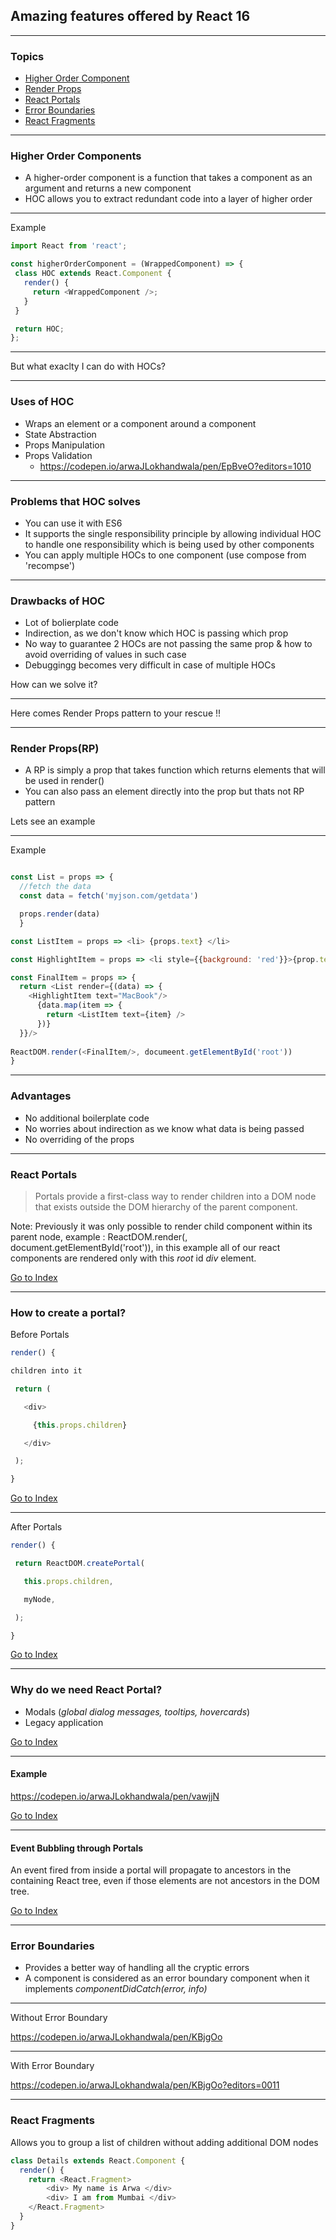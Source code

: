 ## Amazing features offered by React 16

---

### Topics

- [Higher Order Component](#higher-order-component)
- [Render Props](#render-props)
- [React Portals](#react-portals)
- [Error Boundaries](#error-boundaries)
- [React Fragments](#react-fragments)

---

### Higher Order Components

- A higher-order component is a function that takes a component as an argument and returns a new component
- HOC allows you to extract redundant code into a layer of higher order

---

Example

```Javascript
import React from 'react';

const higherOrderComponent = (WrappedComponent) => {
 class HOC extends React.Component {
   render() {
     return <WrappedComponent />;
   }
 }

 return HOC;
};
```

---

But what exaclty I can do with HOCs?

---

### Uses of HOC

- Wraps an element or a component around a component
- State Abstraction
- Props Manipulation
- Props Validation
  - https://codepen.io/arwaJLokhandwala/pen/EpBveO?editors=1010

---

### Problems that HOC solves

  - You can use it with ES6 
  - It supports the single responsibility principle by allowing individual HOC to handle one responsibility which is being used by other components
  - You can apply multiple HOCs to one component (use compose from 'recompse')

---

### Drawbacks of HOC

 - Lot of bolierplate code
 - Indirection, as we don't know which HOC is passing which prop
 - No way to guarantee 2 HOCs are not passing the same prop & how to avoid overriding of values in such case
 - Debuggingg becomes very difficult in case of multiple HOCs

 How can we solve it?

---

Here comes Render Props pattern to your rescue !!

---

### Render Props(RP)

- A RP is simply a prop that takes function which returns elements that will be used in render()
- You can also pass an element directly into the prop but thats not RP pattern

Lets see an example

---

Example

```Javascript

const List = props => {
  //fetch the data
  const data = fetch('myjson.com/getdata')

  props.render(data)
  }

const ListItem = props => <li> {props.text} </li>

const HighlightItem = props => <li style={{background: 'red'}}>{prop.text}</li>

const FinalItem = props => {
  return <List render={(data) => {
    <HighlightItem text="MacBook"/>
      {data.map(item => {
        return <ListItem text={item} />
      })}
  }}/>
            
ReactDOM.render(<FinalItem/>, documeent.getElementById('root'))
}
```

---

### Advantages

- No additional boilerplate code
- No worries about indirection as we know what data is being passed
- No overriding of the props

---

### React Portals

> Portals provide a first-class way to render children into a DOM node that exists outside the DOM hierarchy of the parent component.

Note: Previously it was only possible to render child component within its parent node, example : ReactDOM.render(<App/>, document.getElementById('root')), in this example all of our react components are rendered only with this _root_ id _div_ element.

[Go to Index](#topics)

---

### How to create a portal?

Before Portals

```Javascript
render() {

children into it

 return (

   <div>

     {this.props.children}

   </div>

 );

}
```

[Go to Index](#topics)

---

After Portals

```Javascript
render() {

 return ReactDOM.createPortal(

   this.props.children,

   myNode,

 );

}
```

[Go to Index](#topics)

---

### Why do we need React Portal?

- Modals (_global dialog messages, tooltips, hovercards_)
- Legacy application

[Go to Index](#topics)

---

#### Example

https://codepen.io/arwaJLokhandwala/pen/vawjjN

[Go to Index](#topics)

---

#### Event Bubbling through Portals

An event fired from inside a portal will propagate to ancestors in the containing React tree, even if those elements are not ancestors in the DOM tree.

[Go to Index](#topics)

---

### Error Boundaries

- Provides a better way of handling all the cryptic errors
- A component is considered as an error boundary component when it implements _componentDidCatch(error, info)_

---

Without Error Boundary

https://codepen.io/arwaJLokhandwala/pen/KBjgOo

---

With Error Boundary

https://codepen.io/arwaJLokhandwala/pen/KBjgOo?editors=0011

---

### React Fragments

Allows you to group a list of children without adding additional DOM nodes

```Javascript
class Details extends React.Component {
  render() {
    return <React.Fragment>
        <div> My name is Arwa </div>
        <div> I am from Mumbai </div>
    </React.Fragment>
  }
}
```

